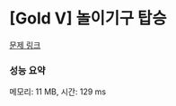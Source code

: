 # [Gold V] 놀이기구 탑승

[문제 링크](https://www.codetree.ai/training-field/frequent-problems/problems/go-on-the-rides?&utm_source=clipboard&utm_medium=text)

### 성능 요약

메모리: 11 MB, 시간: 129 ms
